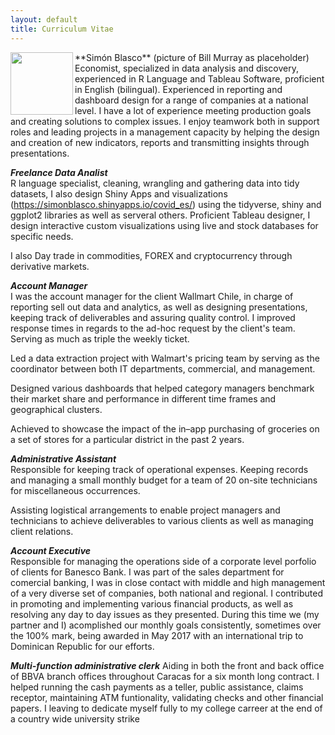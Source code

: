 ```yaml
---
layout: default
title: Curriculum Vitae
---
```

<img align="left" width="100" height="100" src="http://www.fillmurray.com/100/100">
**Simón Blasco**  (picture of Bill Murray as placeholder)  
Economist, specialized in data analysis and discovery, experienced in R Language and Tableau Software, proficient in English (bilingual). 
Experienced in reporting and dashboard design for a range of companies at a national level. I have a lot of experience meeting production goals 
and creating solutions to complex issues. I enjoy teamwork both in support roles and leading projects in a management capacity by helping the design 
and creation of new indicators, reports and transmitting insights through presentations.

***Freelance Data Analist***  
R language specialist, cleaning, wrangling and gathering data into tidy datasets, I also design Shiny Apps and visualizations 
(https://simonblasco.shinyapps.io/covid_es/) using the tidyverse, shiny and ggplot2 libraries as well as serveral others.
Proficient Tableau designer, I design interactive custom visualizations using live and stock databases for specific needs.

I also Day trade in commodities, FOREX and cryptocurrency through derivative markets.

***Account Manager***  
I was the account manager for the client Wallmart Chile, in charge of reporting sell out data and analytics, as well as designing presentations, 
keeping track of deliverables and assuring quality control. I improved response times in regards to the ad-hoc request by the client's team. 
Serving as much as triple the weekly ticket.

Led a data extraction project with Walmart's pricing team by serving as the coordinator between both IT departments, commercial, and management.

Designed various dashboards that helped category managers benchmark their market share and performance in different time frames and geographical clusters.

Achieved to showcase the impact of the in–app purchasing of groceries on a set of stores for a particular district in the past 2 years.

***Administrative Assistant***  
Responsible for keeping track of operational expenses. Keeping records and managing a small monthly budget for a team of 20 on-site technicians for 
miscellaneous occurrences.

Assisting logistical arrangements to enable project managers and technicians to achieve deliverables to various clients as well as managing client relations.

***Account Executive***  
Responsible for managing the operations side of a corporate level porfolio of clients for Banesco Bank. I was part of the sales department for comercial banking, 
I was in close contact with middle and high management of a very diverse set of companies, both national and regional. I contributed in promoting and implementing 
various financial products, as well as resolving any day to day issues as they presented. During this time we (my partner and I) acomplished our monthly goals 
consistently, sometimes over the 100% mark, being awarded in May 2017 with an international trip to Dominican Republic for our efforts.

***Multi-function administrative clerk***
Aiding in both the front and back office of BBVA branch offices throughout Caracas for a six month long contract. I helped running the cash payments as a 
teller, public assistance, claims receptor, maintaining ATM funtionality, validating checks and other financial papers. I leaving to dedicate myself fully 
to my college carreer at the end of a country wide university strike
